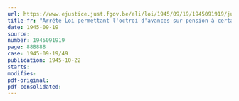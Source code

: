 ```yaml
---
url: https://www.ejustice.just.fgov.be/eli/loi/1945/09/19/1945091919/justel
title-fr: "Arrêté-Loi permettant l'octroi d'avances sur pension à certaines victimes accidentelles de la guerre"
date: 1945-09-19
source:
number: 1945091919
page: 888888
case: 1945-09-19/49
publication: 1945-10-22
starts:
modifies:
pdf-original:
pdf-consolidated:
---
```


